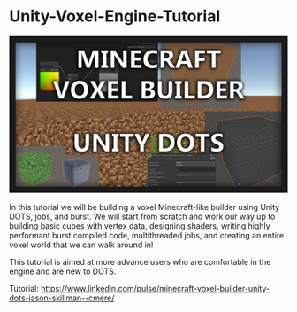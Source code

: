 # Unity-Voxel-Engine-Tutorial
![MinecraftVoxelBuilderUnityDOTS](Documentation~/Images/MinecraftVoxelBuilderUnityDOTS.png)

In this tutorial we will be building a voxel Minecraft-like builder using Unity DOTS, jobs, and burst. We will start from scratch and work our way up to building basic cubes with vertex data, designing shaders, writing highly performant burst compiled code, multithreaded jobs, and creating an entire voxel world that we can walk around in!

This tutorial is aimed at more advance users who are comfortable in the engine and are new to DOTS.

Tutorial: https://www.linkedin.com/pulse/minecraft-voxel-builder-unity-dots-jason-skillman--cmere/
